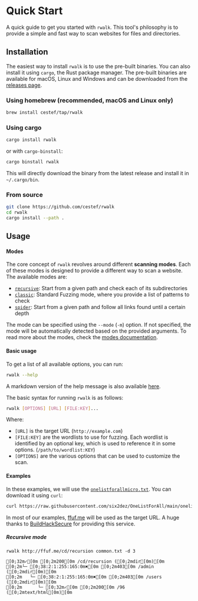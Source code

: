# Quick Start

A quick guide to get you started with `rwalk`. This tool's philosophy is to provide a simple and fast way to scan websites for files and directories.

## Installation

The easiest way to install `rwalk` is to use the pre-built binaries. You can also install it using `cargo`, the Rust package manager.
The pre-built binaries are available for macOS, Linux and Windows and can be downloaded from the [releases page](https://github.com/cestef/rwalk/releases).

### Using homebrew (recommended, macOS and Linux only)

```bash
brew install cestef/tap/rwalk
```

### Using cargo

```bash
cargo install rwalk
```

or with `cargo-binstall`:

```bash
cargo binstall rwalk
```

This will directly download the binary from the latest release and install it in `~/.cargo/bin`.

### From source

```bash
git clone https://github.com/cestef/rwalk
cd rwalk
cargo install --path .
```

## Usage

#### Modes

The core concept of `rwalk` revolves around different **scanning modes**. Each of these modes is designed to provide a different way to scan a website. The available modes are:

- [`recursive`](./modes.md#recursive): Start from a given path and check each of its subdirectories
- [`classic`](./modes.md#classic): Standard Fuzzing mode, where you provide a list of patterns to check
- [`spider`](./modes.md#spider): Start from a given path and follow all links found until a certain depth

The mode can be specified using the `--mode` (`-m`) option. If not specified, the mode will be automatically detected based on the provided arguments. To read more about the modes, check the [modes documentation](./modes.md).

#### Basic usage

To get a list of all available options, you can run:

```bash
rwalk --help
```

A markdown version of the help message is also available [here](./options.md).

The basic syntax for running `rwalk` is as follows:

```bash
rwalk [OPTIONS] [URL] [FILE:KEY]...
```

Where:

- `[URL]` is the target URL (`http://example.com`)
- `[FILE:KEY]` are the wordlists to use for fuzzing. Each wordlist is identified by an optional key, which is used to reference it in some options. (`/path/to/wordlist:KEY`)
- `[OPTIONS]` are the various options that can be used to customize the scan. 

#### Examples

In these examples, we will use the [`onelistforallmicro.txt`](https://raw.githubusercontent.com/six2dez/OneListForAll/main/onelistforallmicro.txt).
You can download it using `curl`:

```bash
curl https://raw.githubusercontent.com/six2dez/OneListForAll/main/onelistforallmicro.txt -o common.txt
```

In most of our examples, [ffuf.me](http://ffuf.me) will be used as the target URL. A huge thanks to [BuildHackSecure](https://github.com/BuildHackSecure/ffufme) for providing this service.

##### Recursive mode

```
rwalk http://ffuf.me/cd/recursion common.txt -d 3
```

```ansi
[0;32m✓[0m [0;2m200[0m /cd/recursion ([0;2mdir[0m)[0m
[0;2m└─ [0;38:2:1:255:165:0m✖[0m [0;2m403[0m /admin ([0;2mdir[0m)[0m
[0;2m   └─ [0;38:2:1:255:165:0m✖[0m [0;2m403[0m /users ([0;2mdir[0m)[0m
[0;2m      └─ [0;32m✓[0m [0;2m200[0m /96 ([0;2mtext/html[0m)[0m
```